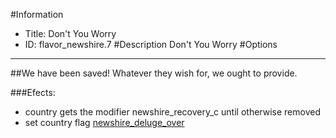#Information
 - Title: Don't You Worry
 - ID: flavor_newshire.7
#Description
Don't You Worry
#Options

___
##We have been saved! Whatever they wish for, we ought to provide.

###Efects:<ul><li>country gets the modifier newshire_recovery_c until otherwise removed</li><li>set country flag [newshire_deluge_over](../flags/newshire_deluge_over.md)</li></ul>
